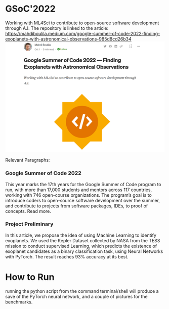 # GSoC'2022
Working with ML4Sci to contribute to open-source software development through A.I.
The repository is linked to the article: https://mahdiboulila.medium.com/google-summer-of-code-2022-finding-exoplanets-with-astronomical-observations-985d8cd26b34
![Header of the Article](/img/header.png)

Relevant Paragraphs:
### Google Summer of Code 2022
This year marks the 17th years for the Google Summer of Code program to run, with more than 17,000 students and mentors across 117 countries, working with 746 open-course organizations.
The program’s goal is to introduce coders to open-source software development over the summer, and contribute to projects from software packages, IDEs, to proof of concepts. Read more.
### Project Preliminary
In this article, we propose the idea of using Machine Learning to identify exoplanets. We used the Kepler Dataset collected by NASA from the TESS mission to conduct supervised Learning, which predicts the existence of exoplanet candidates as a binary classification task, using Neural Networks with PyTorch. The result reaches 93% accuracy at its best.

# How to Run
running the python script from the command terminal/shell will produce a save of the PyTorch neural network, and a couple of pictures for the benchmarks.
